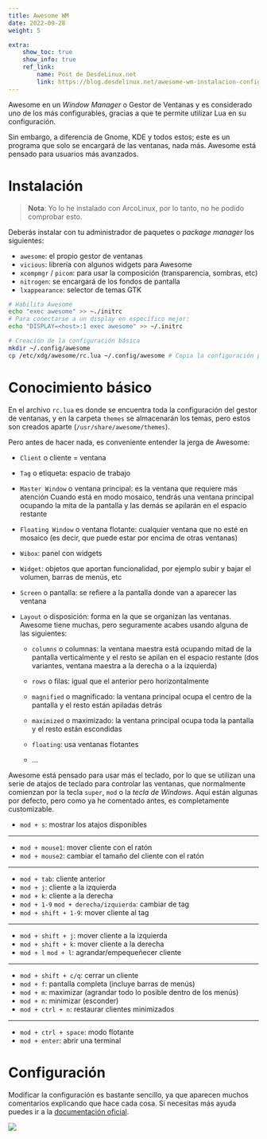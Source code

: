 ```yaml
---
title: Awesome WM
date: 2022-09-28
weight: 5

extra: 
    show_toc: true
    show_info: true
    ref_link:
        name: Post de DesdeLinux.net
        link: https://blog.desdelinux.net/awesome-wm-instalacion-configuracion/
---
```


Awesome en un _Window Manager_ o Gestor de Ventanas y es considerado uno de los
más configurables, gracias a que te permite utilizar Lua en su configuración.

Sin embargo, a diferencia de Gnome, KDE y todos estos; este es un programa que
solo se encargará de las ventanas, nada más. Awesome está pensado para usuarios
más avanzados.

# Instalación

> **Nota**: Yo lo he instalado con ArcoLinux, por lo tanto, no he podido
> comprobar esto.

Deberás instalar con tu administrador de paquetes o _package manager_ los
siguientes: 

- `awesome`: el propio gestor de ventanas
- `vicious`: librería con algunos widgets para Awesome
- `xcompmgr` / `picom`: para usar la composición (transparencia, sombras, etc)
- `nitrogen`: se encargará de los fondos de pantalla
- `lxappearance`: selector de temas GTK

```bash
# Habilita Awesome
echo "exec awesome" >> ~./initrc
# Para conectarse a un display en específico mejor:
echo "DISPLAY=<host>:1 exec awesome" >> ~/.initrc

# Creación de la configuración básica
mkdir ~/.config/awesome
cp /etc/xdg/awesome/rc.lua ~/.config/awesome # Copia la configuración por defecto
```

# Conocimiento básico

En el archivo `rc.lua` es donde se encuentra toda la configuración del gestor de
ventanas, y en la carpeta `themes` se almacenarán los temas, pero estos son
creados aparte (`/usr/share/awesome/themes`).

Pero antes de hacer nada, es conveniente entender la jerga de Awesome:

- `Client` o cliente = ventana

- `Tag` o etiqueta: espacio de trabajo

- `Master Window` o ventana principal: es la ventana que requiere más atención
  Cuando está en modo mosaico, tendrás una ventana principal ocupando la mita de
  la pantalla y las demás se apilarán en el espacio restante

- `Floating Window` o ventana flotante: cualquier ventana que no esté en mosaico
  (es decir, que puede estar por encima de otras ventanas)

- `Wibox`: panel con widgets

- `Widget`: objetos que aportan funcionalidad, por ejemplo subir y bajar el
  volumen, barras de menús, etc

- `Screen` o pantalla: se refiere a la pantalla donde van a aparecer las
  ventana

- `Layout` o disposición: forma en la que se organizan las ventanas. Awesome
  tiene muchas, pero seguramente acabes usando alguna de las siguientes:

  - `columns` o columnas: la ventana maestra está ocupando mitad de la pantalla
    verticalmente y el resto se apilan en el espacio restante (dos variantes,
    ventana maestra a la derecha o a la izquierda)

  - `rows` o filas: igual que el anterior pero horizontalmente

  - `magnified` o magnificado: la ventana principal ocupa el centro de la
    pantalla y el resto están apiladas detrás

  - `maximized` o maximizado: la ventana principal ocupa toda la pantalla y el
    resto están escondidas

  - `floating`: usa ventanas flotantes

  - ...

Awesome está pensado para usar más el teclado, por lo que se utilizan una serie
de atajos de teclado para controlar las ventanas, que normalmente comienzan por
la tecla `super`, `mod` o la _tecla de Windows_. Aquí están algunas por defecto,
pero como ya he comentado antes, es completamente customizable.

<!-- TODO: probar correctamente --> 
- `mod + s`: mostrar los atajos disponibles
-------------------------
- `mod + mouse1`: mover cliente con el ratón
- `mod + mouse2`: cambiar el tamaño del cliente con el ratón
-------------------------
- `mod + tab`: cliente anterior
- `mod + j`: cliente a la izquierda
- `mod + k`: cliente a la derecha
- `mod + 1-9` `mod + derecha/izquierda`: cambiar de tag
- `mod + shift + 1-9`: mover cliente al tag
-------------------------
- `mod + shift + j`: mover cliente a la izquierda
- `mod + shift + k`: mover cliente a la derecha
- `mod + l` `mod + l`: agrandar/empequeñecer cliente
-------------------------
- `mod + shift + c/q`: cerrar un cliente
- `mod + f`: pantalla completa (incluye barras de menús)
- `mod + m`: maximizar (agrandar todo lo posible dentro de los menús)
- `mod + n`: minimizar (esconder)
- `mod + ctrl + n`: restaurar clientes minimizados
-------------------------
- `mod + ctrl + space`: modo flotante
- `mod + enter`: abrir una terminal

# Configuración

Modificar la configuración es bastante sencillo, ya que aparecen muchos
comentarios explicando que hace cada cosa. Si necesitas más ayuda puedes ir a 
la [documentación oficial](https://awesomewm.org/apidoc/).

![](https://awesomewm.org/apidoc/images/AUTOGEN_awful_popup_defaultconfig.svg)
